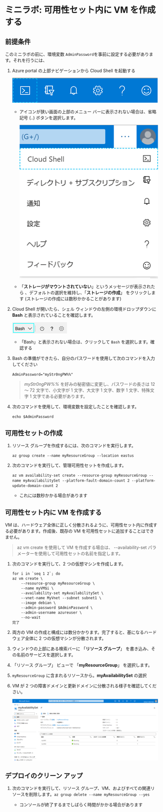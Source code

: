 ﻿# ミニラボ: 可用性セット内に VM を作成する

## 前提条件

このミニラボの前に、環境変数 `AdminPassword`を事前に設定する必要があります。それを行うには、

1. Azure portal の上部ナビゲーションから Cloud Shell を起動する

    ![Azure portal のトップ ナビゲーション (Cloud Shell アイコンが強調表示されています)](../../Linked_Image_Files/shell-icon.png)

    * アイコンが狭い画面の上部のメニュー バーに表示されない場合は、省略記号 (..) ボタンを選択します。

        ![[省略] ボタン アイコン](../../Linked_Image_Files/three-points.png)

    * 「**ストレージがマウントされていない**」というメッセージが表示されたら 、デフォルトの選択を維持し、「**ストレージの作成**」 をクリックします (ストレージの作成には数秒かかることがあります)   

1. Cloud Shell が開いたら、シェル ウィンドウの左側の環境ドロップダウンに **Bash** と表示されていることを確認します。

    ![環境ドロップダウン、Bash を表示します。](../../Linked_Image_Files/select_Bash_environment.png)

    * 「Bash」と表示されない場合は、クリックして `Bash` を選択します。確認する

1. Bash の準備ができたら、自分のパスワードを使用して次のコマンドを入力してください

    `
    AdminPassword="myStr0ngPW%%"
    `

    > *myStr0ngPW%%* を好みの秘密値に変更し、パスワードの長さは 12 ～ 72 文字で、小文字が 1 文字、大文字 1 文字、数字 1 文字、特殊文字 1 文字である必要があります。  
    
1. 次のコマンドを使用して、環境変数を設定したことを確認します。

    `
    echo $AdminPassword
    `


## 可用性セットの作成

1. リソース グループを作成するには、次のコマンドを実行します。 

    `az group create --name myResourceGroup --location eastus`

1. 次のコマンドを実行して、管理可用性セットを作成します。 

    `az vm availability-set create --resource-group myResourceGroup --name myAvailabilitySet --platform-fault-domain-count 2 --platform-update-domain-count 2`
    * これには数秒かかる場合があります

## 可用性セット内に VM を作成する

VM は、ハードウェア全体に正しく分散されるように、可用性セット内に作成する必要があります。作成後、既存の VM を可用性セットに追加することはできません。

> az vm create を使用して VM を作成する場合は、 --availability-set パラメーターを使用して可用性セットの名前を指定します。

1. 次のコマンドを実行して、2 つの仮想マシンを作成します。

    ```
    for i in `seq 1 2`; do
    az vm create \
        --resource-group myResourceGroup \
        --name myVM$i \
        --availability-set myAvailabilitySet \
        --vnet-name MyVnet --subnet subnet1 \
        --image debian \
        --admin-password $AdminPassword \
        --admin-username azureuser \
        --no-wait
    完了
    ```

1. 両方の VM の作成と構成には数分かかります。完了すると、基になるハードウェア全体に 2 つの仮想マシンが分散されます。

1. ウィンドウの上部にある検索バーに 「**リソース グループ**」 を書き込み、その名前のサービスを選択します。 

1. 「リソース グループ」 ビューで 「**myResourceGroup**」 を選択します。

1. `myResourceGroup` に含まれるリソースから。**myAvailabilitySet** の選択

1. VM が 2 つの障害ドメインと更新ドメインに分散される様子を確認してください。

    ![新しい可用性セットを示す Azure portal UI。](../../Linked_Image_Files/myResourceGroups_myAvailabilitySet.png)

## デプロイのクリーン アップ

1. 次のコマンドを実行して、リソース グループ、VM、およびすべての関連リソースを削除します。`az group delete --name myResourceGroup --yes`

    * コンソールが終了するまでしばらく時間がかかる場合があります
